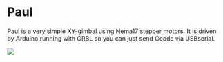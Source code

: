 # Paul
Paul is a very simple XY-gimbal using Nema17 stepper motors. It is driven by Arduino running with GRBL so you can just send Gcode via USBserial.

![](https://github.com/raeuberstehler/Paul/blob/master/Images/Paul.png?raw=true)

